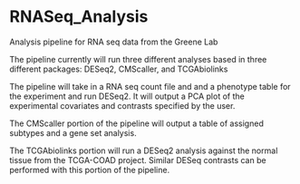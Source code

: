 # RNASeq_Analysis
Analysis pipeline for RNA seq data from the Greene Lab

The pipeline currently will run three different analyses based in three different packages: DESeq2, CMScaller, and TCGAbiolinks

The pipeline will take in a RNA seq count file and and a phenotype table for the experiment and run DESeq2. 
It will output a PCA plot of the experimental covariates and contrasts specified by the user.

The CMScaller portion of the pipeline will output a table of assigned subtypes and a gene set analysis.

The TCGAbiolinks portion will run a DESeq2 analysis against the normal tissue from the TCGA-COAD project.
Similar DESeq contrasts can be performed with this portion of the pipeline.
